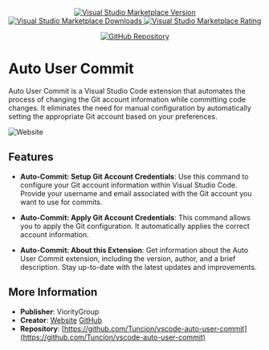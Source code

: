 <div align="center">
	<p>
		<a href="https://marketplace.visualstudio.com/items?itemName=vioritygroup.auto-user-commit">
			<img alt="Visual Studio Marketplace Version" src="https://img.shields.io/visual-studio-marketplace/v/vioritygroup.auto-user-commit?label=Visual%20Studio%20Marketplace">
		</a>
		<a href="https://marketplace.visualstudio.com/items?itemName=vioritygroup.auto-user-commit">
			<img alt="Visual Studio Marketplace Downloads" src="https://img.shields.io/visual-studio-marketplace/d/vioritygroup.auto-user-commit">
		</a>
		<a href="https://marketplace.visualstudio.com/items?itemName=vioritygroup.auto-user-commit">
			<img alt="Visual Studio Marketplace Rating" src="https://img.shields.io/visual-studio-marketplace/r/vioritygroup.auto-user-commit">
		</a>
	</p>
	<p>
		<a href="https://github.com/Tuncion/vscode-auto-user-commit">
			<img src="https://img.shields.io/badge/GitHub%20Repository-success?logo=github&style=social" alt="GitHub Repository">
		</a>
	</p>
</div>

# Auto User Commit

Auto User Commit is a Visual Studio Code extension that automates the process of changing the Git account information while committing code changes. It eliminates the need for manual configuration by automatically setting the appropriate Git account based on your preferences.

![Website](https://i.ibb.co/zW3df5T/preview.gif)

## Features

- **Auto-Commit: Setup Git Account Credentials**: Use this command to configure your Git account information within Visual Studio Code. Provide your username and email associated with the Git account you want to use for commits.

- **Auto-Commit: Apply Git Account Credentials**: This command allows you to apply the Git configuration. It automatically applies the correct account information.

- **Auto-Commit: About this Extension**: Get information about the Auto User Commit extension, including the version, author, and a brief description. Stay up-to-date with the latest updates and improvements.

## More Information

- **Publisher**: ViorityGroup
- **Creator**: [Website](https://tuncion.de) [GitHub](https://github.com/Tuncion) 
- **Repository**: [https://github.com/Tuncion/vscode-auto-user-commit](https://github.com/Tuncion/vscode-auto-user-commit)